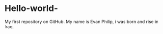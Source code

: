 # Hello-world-
My first repository on GitHub.
My name is Evan Philip, i was born and rise in Iraq. 
